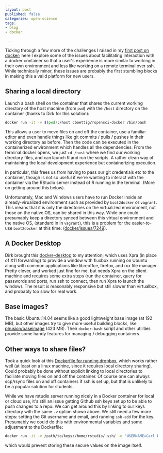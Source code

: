 ```yaml
---
layout: post
published: false
categories: open-science
tags:
- blog
- docker

---
```



Ticking through a few more of the challenges I raised in my [first post on
docker](http://www.carlboettiger.info/2014/08/07/too-much-fun-with-docker.html);
here I explore some of the issues about facilitating interaction with a
docker container so that a user's experience is more similar to working
in their own environment and less like working on a remote terminal
over ssh. While technically minor, these issues are probably the first
stumbling blocks in making this a valid platform for new users.


## Sharing a local directory

Launch a bash shell on the container that shares the current working
directory of the host machine (from `pwd`) with the `/host` directory
on the container (thanks to Dirk for this solution):

```bash
docker run -it -v $(pwd):/host cboettig/ropensci-docker /bin/bash
```

This allows a user to move files on and off the container, use a familiar
editor and even handle things like git commits / pulls / pushes in
their working directory as before.  Then the code can be executed in the
containerized environment which handles all the dependencies.  From the
terminal docker opens, we just `cd /host` where we find our working
directory files, and can launch R and run the scripts. A rather clean
way of maintaining the local development experience but containerizing
execution.

In particular, this frees us from having to pass our git credentials etc
to the container, though is not so useful if we're wanting to interact
with the container via the RStudio server instead of R running in the
terminal. (More on getting around this below).

Unfortunately, Mac and Windows users have to run Docker inside an
already-virualized environment such as provided by `boot2docker`
or `vagrant`.  This means that it is only the directories on the
virtualized environment, not those on the native OS, can be shared in
this way.  While one could presumably keep a directory synced between
this virtual environment and the native OS, (standard in in `vagrant`),
this is a problem for the easier-to-use `boot2docker` at this time:
([docker/issues/7249](https://github.com/docker/docker/issues/7249)).



## A Docker Desktop

Dirk brought this
[docker-desktop](http://blog.docker.com/2013/07/docker-desktop-your-desktop-over-ssh-running-inside-of-a-docker-container)
to my attention; which uses Xpra (in place of X11 forwarding) to provide a
window with fluxbox running on Ubuntu along with common applications like
libreoffce, firefox, and rox file manager.  Pretty clever, and worked
just fine for me, but needs Xpra on the client machine and requires
some extra steps (run the container, query for passwords and ports,
run ssh to connect, then run Xpra to launch the window). The result is
reasonably responsive but still slower than virtualbox, and probably
too slow for real work.

## Base images?

The basic Ubuntu:14.04 seems like a good lightweight base image (at
192 MB), but other images try to give more useful building blocks, like
[phusion/baseimage](https://github.com/phusion/baseimage-docker#contents)
(423 MB). Their `docker-bash` script and other utilities provide some
handy features for managing / debugging containers.

## Other ways to share files?

Took a quick look at this [Dockerfile for running
dropbox](https://github.com/gfjardim/docker-dropbox/blob/master/Dockerfile),
which works rather well (at least on a linux machine, since it requires
local directory sharing). Could probably be done without explicit linking
to local directories to faciliate moving files on and off the container.
Of course one can always scp/rsync files on and off containers if ssh
is set up, but that is unlikely to be a popular solution for students.


While we have rstudio server running nicely in a Docker container for
local or cloud use, it's still an issue getting Github ssh keys set up
to be able to push changes to a repo. We can get around this by linking
to our keys directory with the same `-v` option shown above.  We still
need a few more steps: setting the Git username and email, and running
`ssh-add` for the key.  Presumably we could do this with environmental
variables and some adjustment to the Dockerfile:

```bash
docker run -it -v /path/to/keys:/home/rstudio/.ssh/ -e "USERNAME=Carl Boettiger" -e "EMAIL=cboettig@example.org" cboettig/ropensci-docker
```

which would prevent storing these secure values on the image itself.


